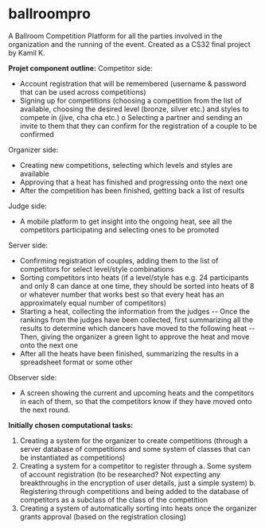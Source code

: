 # ballroompro
A Ballroom Competition Platform for all the parties involved in the organization and the running of the event. Created as a CS32 final project by Kamil K.

**Projet component outline:**
Competitor side:
-	Account registration that will be remembered (username & password that can be used across competitions)
-	Signing up for competitions (choosing a competition from the list of available, choosing the desired level (bronze, silver etc.) and styles to compete in (jive, cha cha etc.)
o	Selecting a partner and sending an invite to them that they can confirm for the registration of a couple to be confirmed

Organizer side:
-	Creating new competitions, selecting which levels and styles are available
-	Approving that a heat has finished and progressing onto the next one
-	After the competition has been finished, getting back a list of results

Judge side:
-	A mobile platform to get insight into the ongoing heat, see all the competitors participating and selecting ones to be promoted

Server side:
-	Confirming registration of couples, adding them to the list of competitors for select level/style combinations
-	Sorting competitors into heats (if a level/style has e.g. 24 participants and only 8 can dance at one time, they should be sorted into heats of 8 or whatever number that works best so that every heat has an approximately equal number of competitors)
-	Starting a heat, collecting the information from the judges
--	Once the rankings from the judges have been collected, first summarizing all the results to determine which dancers have moved to the following heat
-- Then, giving the organizer a green light to approve the heat and move onto the next one
-	After all the heats have been finished, summarizing the results in a spreadsheet format or some other

Observer side:
-	A screen showing the current and upcoming heats and the competitors in each of them, so that the competitors know if they have moved onto the next round.

**Initially chosen computational tasks:**
1.	Creating a system for the organizer to create competitions (through a server database of competitions and some system of classes that can be instantiated as competitions)
2.	Creating a system for a competitor to register through
a.	Some system of account registration (to be researched? Not expecting any breakthroughs in the encryption of user details, just a simple system)
b.	Registering through competitions and being added to the database of competitors as a subclass of the class of the competition
3.	Creating a system of automatically sorting into heats once the organizer grants approval (based on the registration closing)


